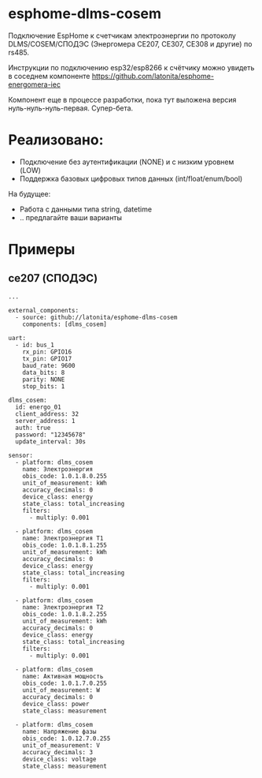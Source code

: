 # esphome-dlms-cosem
Подключение EspHome к счетчикам электроэнергии по протоколу DLMS/COSEM/СПОДЭС (Энергомера CE207, CE307, CE308 и другие) по rs485. 

Инструкции по подключению esp32/esp8266 к счётчику можно увидеть в соседнем компоненте https://github.com/latonita/esphome-energomera-iec

Компонент еще в процессе разработки, пока тут выложена версия нуль-нуль-нуль-первая. Супер-бета.

# Реализовано:
- Подключение без аутентификации (NONE) и с низким уровнем (LOW)
- Поддержка базовых цифровых типов данных (int/float/enum/bool)


На будущее:
- Работа с данными типа string, datetime
- .. предлагайте ваши варианты


# Примеры 

## ce207 (СПОДЭС)

```
...

external_components:
  - source: github://latonita/esphome-dlms-cosem
    components: [dlms_cosem]

uart:
  - id: bus_1
    rx_pin: GPIO16
    tx_pin: GPIO17
    baud_rate: 9600
    data_bits: 8
    parity: NONE
    stop_bits: 1 

dlms_cosem:
  id: energo_01
  client_address: 32
  server_address: 1
  auth: true
  password: "12345678"
  update_interval: 30s

sensor:
  - platform: dlms_cosem
    name: Электроэнергия
    obis_code: 1.0.1.8.0.255
    unit_of_measurement: kWh
    accuracy_decimals: 0
    device_class: energy
    state_class: total_increasing
    filters:
      - multiply: 0.001

  - platform: dlms_cosem
    name: Электроэнергия Т1
    obis_code: 1.0.1.8.1.255
    unit_of_measurement: kWh
    accuracy_decimals: 0
    device_class: energy
    state_class: total_increasing
    filters:
      - multiply: 0.001

  - platform: dlms_cosem
    name: Электроэнергия Т2
    obis_code: 1.0.1.8.2.255
    unit_of_measurement: kWh
    accuracy_decimals: 0
    device_class: energy
    state_class: total_increasing
    filters:
      - multiply: 0.001

  - platform: dlms_cosem
    name: Активная мощность
    obis_code: 1.0.1.7.0.255
    unit_of_measurement: W
    accuracy_decimals: 0
    device_class: power
    state_class: measurement

  - platform: dlms_cosem
    name: Напряжение фазы
    obis_code: 1.0.12.7.0.255
    unit_of_measurement: V
    accuracy_decimals: 3
    device_class: voltage
    state_class: measurement

```
